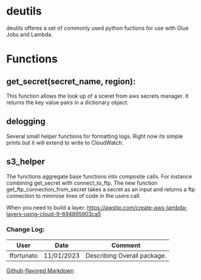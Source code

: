 # deutils
deutils offeres a set of commonly used python fuctions for use with Glue Jobs and Lambda.

# Functions

## get_secret(secret_name, region):
This function allows the look up of a sceret from aws secrets manager. It returns the key value pairs in a dictionary object.

## delogging
Several small helper functions for formatting logs. Right now its simple prints but it will extend to write to 
CloudWatch.

## s3_helper
The functions aggregate base functions into composite calls. For instance combining get_secret with connect_to_ftp. 
The new function get_ftp_connection_from_secret takes a secret as an input and returns a ftp connection to minimise
lines of code in the users call.

When you need to build a layer: https://awstip.com/create-aws-lambda-layers-using-cloud-9-694895903ca5

### Change Log:
| User       | Date       | Comment                                                                     |
|------------|------------|-----------------------------------------------------------------------------|
| ffortunato | 11/01/2023 | Describing Overall package.        |
  

[Github-flavored Markdown](https://guides.github.com/features/mastering-markdown/)